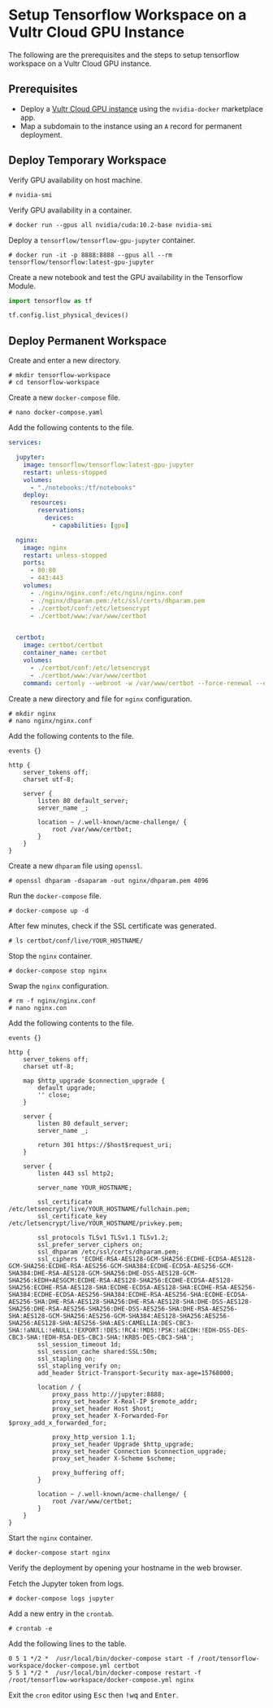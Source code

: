 # Setup Tensorflow Workspace on a Vultr Cloud GPU Instance

The following are the prerequisites and the steps to setup tensorflow workspace on a Vultr Cloud GPU instance.

## Prerequisites

* Deploy a [Vultr Cloud GPU instance](https://www.vultr.com/marketplace/apps/nvidia-docker/) using the `nvidia-docker` marketplace app.
* Map a subdomain to the instance using an `A` record for permanent deployment.

## Deploy Temporary Workspace

Verify GPU availability on host machine.

```console
# nvidia-smi
```

Verify GPU availability in a container.

```console
# docker run --gpus all nvidia/cuda:10.2-base nvidia-smi
```

Deploy a `tensorflow/tensorflow-gpu-jupyter` container.

```console
# docker run -it -p 8888:8888 --gpus all --rm tensorflow/tensorflow:latest-gpu-jupyter
```

Create a new notebook and test the GPU availability in the Tensorflow Module.

```python
import tensorflow as tf

tf.config.list_physical_devices()
```

## Deploy Permanent Workspace

Create and enter a new directory.

```console
# mkdir tensorflow-workspace
# cd tensorflow-workspace
```

Create a new `docker-compose` file.

```console
# nano docker-compose.yaml
```

Add the following contents to the file.

```yaml
services:

  jupyter:
    image: tensorflow/tensorflow:latest-gpu-jupyter
    restart: unless-stopped
    volumes:
      - "./notebooks:/tf/notebooks"
    deploy:
      resources:
        reservations:
          devices:
            - capabilities: [gpu]

  nginx:
    image: nginx
    restart: unless-stopped
    ports:
      - 80:80
      - 443:443
    volumes:
      - ./nginx/nginx.conf:/etc/nginx/nginx.conf
      - ./nginx/dhparam.pem:/etc/ssl/certs/dhparam.pem
      - ./certbot/conf:/etc/letsencrypt
      - ./certbot/www:/var/www/certbot


  certbot:
    image: certbot/certbot
    container_name: certbot
    volumes:
      - ./certbot/conf:/etc/letsencrypt
      - ./certbot/www:/var/www/certbot
    command: certonly --webroot -w /var/www/certbot --force-renewal --email YOUR_EMAIL -d YOUR_HOSTNAME --agree-tos
```

Create a new directory and file for `nginx` configuration.

```console
# mkdir nginx
# nano nginx/nginx.conf
```

Add the following contents to the file.

```nginx
events {}

http {
    server_tokens off;
    charset utf-8;

    server {
        listen 80 default_server;
        server_name _;

        location ~ /.well-known/acme-challenge/ {
            root /var/www/certbot;
        }
    }
}
```

Create a new `dhparam` file using `openssl`.

```console
# openssl dhparam -dsaparam -out nginx/dhparam.pem 4096
```

Run the `docker-compose` file.

```console
# docker-compose up -d
```

After few minutes, check if the SSL certificate was generated.

```console
# ls certbot/conf/live/YOUR_HOSTNAME/
```

Stop the `nginx` container.

```console
# docker-compose stop nginx
```

Swap the `nginx` configuration.

```console
# rm -f nginx/nginx.conf
# nano nginx.con
```

Add the following contents to the file.

```nginx
events {}

http {
    server_tokens off;
    charset utf-8;

    map $http_upgrade $connection_upgrade {
        default upgrade;
        '' close;
    }

    server {
        listen 80 default_server;
        server_name _;

        return 301 https://$host$request_uri;
    }

    server {
        listen 443 ssl http2;

        server_name YOUR_HOSTNAME;

        ssl_certificate     /etc/letsencrypt/live/YOUR_HOSTNAME/fullchain.pem;
        ssl_certificate_key /etc/letsencrypt/live/YOUR_HOSTNAME/privkey.pem;

        ssl_protocols TLSv1 TLSv1.1 TLSv1.2;
        ssl_prefer_server_ciphers on;
        ssl_dhparam /etc/ssl/certs/dhparam.pem;
        ssl_ciphers 'ECDHE-RSA-AES128-GCM-SHA256:ECDHE-ECDSA-AES128-GCM-SHA256:ECDHE-RSA-AES256-GCM-SHA384:ECDHE-ECDSA-AES256-GCM-SHA384:DHE-RSA-AES128-GCM-SHA256:DHE-DSS-AES128-GCM-SHA256:kEDH+AESGCM:ECDHE-RSA-AES128-SHA256:ECDHE-ECDSA-AES128-SHA256:ECDHE-RSA-AES128-SHA:ECDHE-ECDSA-AES128-SHA:ECDHE-RSA-AES256-SHA384:ECDHE-ECDSA-AES256-SHA384:ECDHE-RSA-AES256-SHA:ECDHE-ECDSA-AES256-SHA:DHE-RSA-AES128-SHA256:DHE-RSA-AES128-SHA:DHE-DSS-AES128-SHA256:DHE-RSA-AES256-SHA256:DHE-DSS-AES256-SHA:DHE-RSA-AES256-SHA:AES128-GCM-SHA256:AES256-GCM-SHA384:AES128-SHA256:AES256-SHA256:AES128-SHA:AES256-SHA:AES:CAMELLIA:DES-CBC3-SHA:!aNULL:!eNULL:!EXPORT:!DES:!RC4:!MD5:!PSK:!aECDH:!EDH-DSS-DES-CBC3-SHA:!EDH-RSA-DES-CBC3-SHA:!KRB5-DES-CBC3-SHA';
        ssl_session_timeout 1d;
        ssl_session_cache shared:SSL:50m;
        ssl_stapling on;
        ssl_stapling_verify on;
        add_header Strict-Transport-Security max-age=15768000;

        location / {
            proxy_pass http://jupyter:8888;
            proxy_set_header X-Real-IP $remote_addr;
            proxy_set_header Host $host;
            proxy_set_header X-Forwarded-For $proxy_add_x_forwarded_for;

            proxy_http_version 1.1;
            proxy_set_header Upgrade $http_upgrade;
            proxy_set_header Connection $connection_upgrade;
            proxy_set_header X-Scheme $scheme;

            proxy_buffering off;
        }

        location ~ /.well-known/acme-challenge/ {
            root /var/www/certbot;
        }
    }
}
```

Start the `nginx` container.

```console
# docker-compose start nginx
```

Verify the deployment by opening your hostname in the web browser.

Fetch the Jupyter token from logs.

```console
# docker-compose logs jupyter
```

Add a new entry in the `crontab`.

```console
# crontab -e
```

Add the following lines to the table.

```cron
0 5 1 */2 *  /usr/local/bin/docker-compose start -f /root/tensorflow-workspace/docker-compose.yml certbot
5 5 1 */2 *  /usr/local/bin/docker-compose restart -f /root/tensorflow-workspace/docker-compose.yml nginx
```

Exit the `cron` editor using <kbd>Esc</kbd> then <kbd>!wq</kbd> and <kbd>Enter</kbd>.
